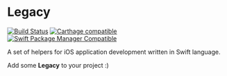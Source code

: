 Legacy
======

[![Build Status](https://travis-ci.com/eugeneego/legacy.svg?branch=master)](https://travis-ci.com/eugeneego/legacy)
[![Carthage compatible](https://img.shields.io/badge/Carthage-compatible-brightgreen.svg?style=flat)](https://github.com/Carthage/Carthage)
[![Swift Package Manager Compatible](https://img.shields.io/badge/SPM-compatible-brightgreen.svg?style=flat)](https://github.com/apple/swift-package-manager)

A set of helpers for iOS application development written in Swift language.

Add some **Legacy** to your project :)
